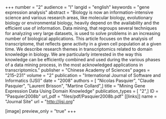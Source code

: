 +++
number = "2"
audience = "I"
langid = "english"
keywords = "gene expression analysis"
abstract = "Biology is now an information-intensive science and various research areas, like molecular biology, evolutionary biology or environmental biology, heavily depend on the availability and the efficient use of information. Data mining, that regroups several techniques for analyzing very large datasets, is used to solve problems in an increasing number of biological applications. This article focuses on the analysis of transcriptome, that reflects gene activity in a given cell population at a given time. We describe research themes in transcriptomics related to domain knowledge in biology. We are particularly interested in the way this knowledge can be efficiently combined and used during the various phases of a data mining process, in the most acknowledged applications in transcriptomics."
publisher = "Chinese Academy of Sciences"
pages = "215–231"
volume = "2"
publication = "International Journal of Software and Informatics (IJSI)"
date = "2008"
authors = [ "Nicolas Pasquier", "Claude Pasquier", "Laurent Brisson", "Martine Collard",]
title = "Mining Gene Expression Data Using Domain Knowledge"
publication_types = [ "2",]
ID = "Pasquier2008b"
url_pdf = "files/pdf/Pasquier2008b.pdf"
[[links]]
name = "Journal Site"
url = "http://ijsi.org"

[image]
preview_only = "true"
+++
